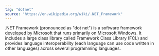```yaml
---
tag: "dotnet"
source: "https://en.wikipedia.org/wiki/.NET_Framework"
---
```


.NET Framework (pronounced as "dot net") is a software framework developed by Microsoft that runs primarily on Microsoft Windows. It includes a large class library called Framework Class Library (FCL) and provides language interoperability (each language can use code written in other languages) across several programming languages.
